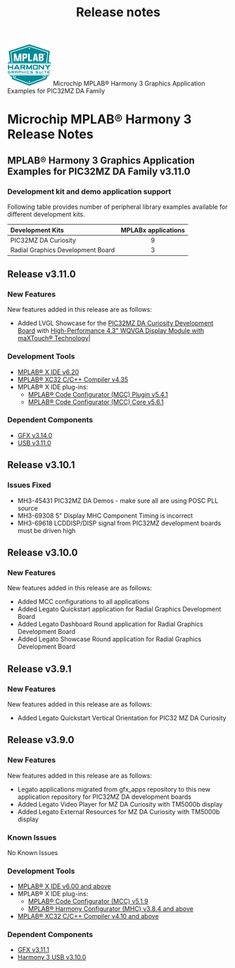 ﻿---
title: Release notes
nav_order: 99
---

![MPLAB® Harmony Graphics Suite](./images/mhgs.png) Microchip MPLAB® Harmony 3 Graphics Application Examples for PIC32MZ DA Family
# Microchip MPLAB® Harmony 3 Release Notes

## MPLAB® Harmony 3 Graphics Application Examples for PIC32MZ DA Family v3.11.0

### Development kit and demo application support

Following table provides number of peripheral library examples available for different development kits.

| Development Kits  | MPLABx applications |
|:-----------------|:-------------------:|
| PIC32MZ DA Curiosity     | 9 |
| Radial Graphics Development Board           | 3 |


## Release v3.11.0


### New Features


New features added in this release are as follows:

- Added LVGL Showcase for the [PIC32MZ DA Curiosity Development Board](https://www.microchip.com/DevelopmentTools/ProductDetails/PartNO/EV87D54A) with [High-Performance 4.3" WQVGA Display Module with maXTouch® Technology](https://www.microchip.com/DevelopmentTools/ProductDetails/PartNO/AC320005-4)|


### Development Tools


- [MPLAB® X IDE v6.20](https://www.microchip.com/mplab/mplab-x-ide)
- [MPLAB® XC32 C/C++ Compiler v4.35](https://www.microchip.com/mplab/compilers)
- MPLAB® X IDE plug-ins:
    - [MPLAB® Code Configurator (MCC) Plugin v5.4.1](https://github.com/Microchip-MPLAB-Harmony/mplabx-plugin)
    - [MPLAB® Code Configurator (MCC) Core v5.6.1](https://github.com/Microchip-MPLAB-Harmony/mplabx-plugin)

### Dependent Components

* [GFX v3.14.0 ](https://github.com/Microchip-MPLAB-Harmony/gfx/releases/tag/v3.14.0)
* [USB v3.11.0 ](https://github.com/Microchip-MPLAB-Harmony/usb/releases/tag/v3.11.0)


## Release v3.10.1


### Issues Fixed


- MH3-45431	PIC32MZ DA Demos - make sure all are using POSC PLL source
- MH3-69308 5" Display MHC Component Timing is incorrect
- MH3-69618 LCDDISP/DISP signal from PIC32MZ development boards must be driven high


## Release v3.10.0


### New Features


New features added in this release are as follows:

- Added MCC configurations to all applications
- Added Legato Quickstart application for Radial Graphics Development Board
- Added Legato Dashboard Round application for Radial Graphics Development Board
- Added Legato Showcase Round application for Radial Graphics Development Board


## Release v3.9.1


### New Features


New features added in this release are as follows:

- Added Legato Quickstart Vertical Orientation for PIC32 MZ DA Curiosity


## Release v3.9.0


### New Features


New features added in this release are as follows:

- Legato applications migrated from gfx_apps repository to this new application repository for PIC32MZ DA development boards
- Added Legato Video Player for MZ DA Curiosity with TM5000b display
- Added Legato External Resources for MZ DA Curiosity with TM5000b display


### Known Issues


No Known Issues


### Development Tools


- [MPLAB® X IDE v6.00 and above](https://www.microchip.com/mplab/mplab-x-ide)
- MPLAB® X IDE plug-ins:
    - [MPLAB® Code Configurator (MCC) v5.1.9](https://github.com/Microchip-MPLAB-Harmony/mplabx-plugin)
    - [MPLAB® Harmony Configurator (MHC) v3.8.4 and above](https://github.com/Microchip-MPLAB-Harmony/mplabx-plugin)
- [MPLAB® XC32 C/C++ Compiler v4.10 and above](https://www.microchip.com/mplab/compilers)


### Dependent Components


* [GFX v3.11.1](https://github.com/Microchip-MPLAB-Harmony/gfx/releases/tag/v3.11.1)
* [Harmony 3 USB v3.10.0](https://github.com/Microchip-MPLAB-Harmony/usb/releases/tag/v3.10.0)


